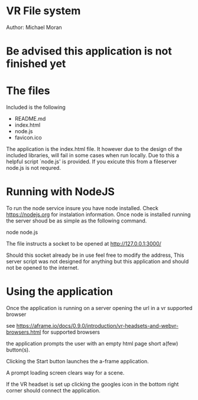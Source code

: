 # VR File system

Author: Michael Moran

Be advised this application is not finished yet
===============================================

# The files

Included is the following

 - README.md
 - index.html
 - node.js
 - favicon.ico

The application is the index.html file.
It however due to the design of the included libraries, 
will fail in some cases when run locally.
Due to this a helpful script `node.js' is provided.
If you exicute this from a fileserver node.js is not requred.

# Running with NodeJS

To run the node service insure you have node installed.
Check https://nodejs.org for instalation information.
Once node is installed running the server shoud be as simple as the following command.

node node.js

The file instructs a socket to be opened at http://127.0.0.1:3000/

Should this socket already be in use feel free to modify the address,
This server script was not designed for anything but this application
and should not be opened to the internet.

# Using the application

Once the application is running on a server opening the url in a vr supported browser

see https://aframe.io/docs/0.9.0/introduction/vr-headsets-and-webvr-browsers.html for supported browsers

the application prompts the user with an empty html page short a(few) button(s).

<!--TODO further instructions on update-->

Clicking the Start button launches the a-frame application.

A prompt loading screen clears way for a scene.

If the VR headset is set up clicking the googles icon in the bottom right corner should connect the application.
